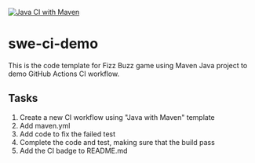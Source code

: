 [![Java CI with Maven](https://github.com/mahmouds1/swe-ci-demo/actions/workflows/maven.yml/badge.svg)](https://github.com/mahmouds1/swe-ci-demo/actions/workflows/maven.yml)

# swe-ci-demo
This is the code template for Fizz Buzz game using Maven Java project to demo GitHub Actions CI workflow.

## Tasks
1. Create a new CI workflow using "Java with Maven" template
2. Add maven.yml
3. Add code to fix the failed test
4. Complete the code and test, making sure that the build pass
5. Add the CI badge to README.md


